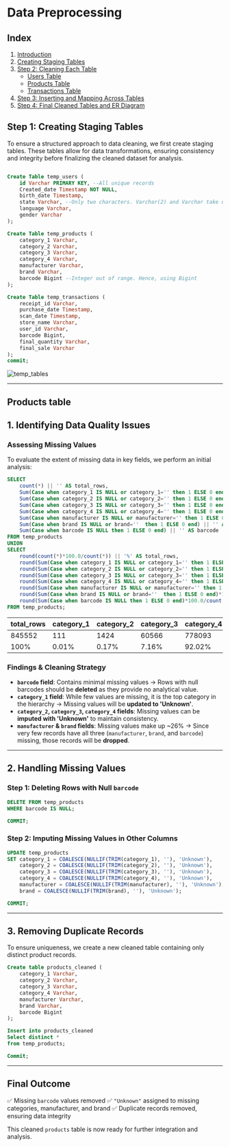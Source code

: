 # **Data Preprocessing**

## Index
1. [Introduction](#introduction)
1. [Creating Staging Tables](#step-1-creating-staging-tables)
3. [Step 2: Cleaning Each Table](#step-2-cleaning-each-table)
   - [Users Table](#users-table)
   - [Products Table](#products-table)
   - [Transactions Table](#transactions-table)
4. [Step 3: Inserting and Mapping Across Tables](#step-3-inserting-and-mapping-across-tables)
5. [Step 4: Final Cleaned Tables and ER Diagram](#step-4-final-cleaned-tables-and-er-diagram)


## **Step 1: Creating Staging Tables**

To ensure a structured approach to data cleaning, we first create staging tables. These tables allow for data transformations, ensuring consistency and integrity before finalizing the cleaned dataset for analysis.

```sql

Create Table temp_users (
    id Varchar PRIMARY KEY, --All unique records
    Created_date Timestamp NOT NULL,
    birth_date Timestamp,
    state Varchar, --Only two characters. Varchar(2) and Varchar take up the same amount of storage.
    language Varchar,
    gender Varchar 
);

Create Table temp_products (
    category_1 Varchar,
    category_2 Varchar,
    category_3 Varchar,
    category_4 Varchar,
    manufacturer Varchar,
    brand Varchar,
    barcode Bigint --Integer out of range. Hence, using Bigint
);

Create Table temp_transactions (
    receipt_id Varchar,
    purchase_date Timestamp,
    scan_date Timestamp,
    store_name Varchar,
    user_id Varchar,
    barcode Bigint,
    final_quantity Varchar,
    final_sale Varchar
);
commit;
```

![temp_tables](https://github.com/nikhilochani/Fetch/blob/main/temp_tables.png?raw=true)

---


## Products table
## **1. Identifying Data Quality Issues**
### **Assessing Missing Values**
To evaluate the extent of missing data in key fields, we perform an initial analysis:

```sql
SELECT 
    count(*) || '' AS total_rows,
    Sum(Case when category_1 IS NULL or category_1='' then 1 ELSE 0 end) || '' AS category_1,
	Sum(Case when category_2 IS NULL or category_2='' then 1 ELSE 0 end) || '' AS category_2,
	Sum(Case when category_3 IS NULL or category_3='' then 1 ELSE 0 end) || '' AS category_3,
	Sum(Case when category_4 IS NULL or category_4='' then 1 ELSE 0 end) || '' AS category_4,
    Sum(Case when manufacturer IS NULL or manufacturer='' then 1 ELSE 0 end) || '' AS manufacturer,
    Sum(Case when brand IS NULL or brand=''  then 1 ELSE 0 end) || '' AS brand,
    Sum(Case when barcode IS NULL then 1 ELSE 0 end) || '' AS barcode
FROM temp_products
UNION
SELECT 
    round(count(*)*100.0/count(*)) || '%' AS total_rows,
    round(Sum(Case when category_1 IS NULL or category_1='' then 1 ELSE 0 end)*100.0/count(*),2) || '%' AS category_1,
	round(Sum(Case when category_2 IS NULL or category_2='' then 1 ELSE 0 end)*100.0/count(*),2) || '%' AS category_2,
	round(Sum(Case when category_3 IS NULL or category_3='' then 1 ELSE 0 end)*100.0/count(*),2) || '%' AS category_3,
	round(Sum(Case when category_4 IS NULL or category_4='' then 1 ELSE 0 end)*100.0/count(*),2) || '%' AS category_4,
    round(Sum(Case when manufacturer IS NULL or manufacturer='' then 1 ELSE 0 end)*100.0/count(*),2) || '%' AS manufacturer,
    round(Sum(Case when brand IS NULL or brand=''  then 1 ELSE 0 end)*100.0/count(*),2) || '%' AS brand,
    round(Sum(Case when barcode IS NULL then 1 ELSE 0 end)*100.0/count(*),2) || '%' AS barcode
FROM temp_products;
```
| total_rows | category_1 | category_2 | category_3 | category_4 | manufacturer | brand | barcode |
|------------|------------|------------|------------|------------|------------|------------|------------|
| 845552     | 111        | 1424       | 60566      | 778093     | 226474      | 226472    | 4025     |
| 100%       | 0.01%      | 0.17%      | 7.16%      | 92.02%     | 26.78%      | 26.78%    | 0.48%    |


### **Findings & Cleaning Strategy**
- **`barcode` field**: Contains minimal missing values → Rows with null barcodes should be **deleted** as they provide no analytical value.
- **`category_1` field**: While few values are missing, it is the top category in the hierarchy → Missing values will be **updated to 'Unknown'**.
- **`category_2`, `category_3`, `category_4` fields**: Missing values can be **imputed with 'Unknown'** to maintain consistency.
- **`manufacturer` & `brand` fields**: Missing values make up ~26% → Since very few records have all three (`manufacturer`, `brand`, and `barcode`) missing, those records will be **dropped**.

---

## **2. Handling Missing Values**
### **Step 1: Deleting Rows with Null `barcode`**
```sql
DELETE FROM temp_products 
WHERE barcode IS NULL;

COMMIT;
```

### **Step 2: Imputing Missing Values in Other Columns**
```sql
UPDATE temp_products 
SET category_1 = COALESCE(NULLIF(TRIM(category_1), ''), 'Unknown'),
    category_2 = COALESCE(NULLIF(TRIM(category_2), ''), 'Unknown'),
    category_3 = COALESCE(NULLIF(TRIM(category_3), ''), 'Unknown'),
    category_4 = COALESCE(NULLIF(TRIM(category_4), ''), 'Unknown'),
    manufacturer = COALESCE(NULLIF(TRIM(manufacturer), ''), 'Unknown'),
    brand = COALESCE(NULLIF(TRIM(brand), ''), 'Unknown');

COMMIT;
```

---

## **3. Removing Duplicate Records**
To ensure uniqueness, we create a new cleaned table containing only distinct product records.

```sql
Create table products_cleaned (
    category_1 Varchar,
    category_2 Varchar,
    category_3 Varchar,
    category_4 Varchar,
    manufacturer Varchar,
    brand Varchar,
    barcode Bigint
);

Insert into products_cleaned
Select distinct *
from temp_products;

Commit;
```

---

## **Final Outcome**
✅ Missing `barcode` values removed
✅ `"Unknown"` assigned to missing categories, manufacturer, and brand
✅ Duplicate records removed, ensuring data integrity

This cleaned `products` table is now ready for further integration and analysis.
